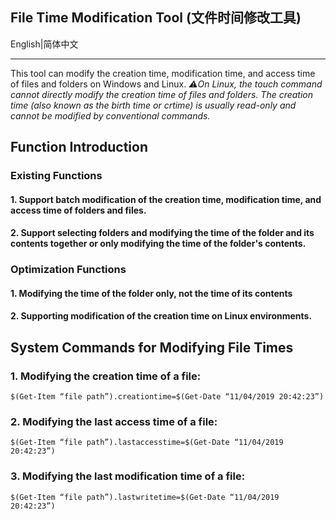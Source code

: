 File Time Modification Tool (文件时间修改工具)
---

English|简体中文

---

This tool can modify the creation time, modification time, and access time of files and folders on Windows and Linux.
*⚠️On Linux, the touch command cannot directly modify the creation time of files and folders. The creation time (also known as the birth time or crtime) is usually read-only and cannot be modified by conventional commands.*

## Function Introduction

### Existing Functions

#### 1. Support batch modification of the creation time, modification time, and access time of folders and files.

#### 2. Support selecting folders and modifying the time of the folder and its contents together or only modifying the time of the folder's contents.

### Optimization Functions

#### 1. Modifying the time of the folder only, not the time of its contents

#### 2. Supporting modification of the creation time on Linux environments.

## System Commands for Modifying File Times

### 1. Modifying the creation time of a file:

`$(Get-Item “file path”).creationtime=$(Get-Date “11/04/2019 20:42:23”)`

### 2. Modifying the last access time of a file:

`$(Get-Item “file path”).lastaccesstime=$(Get-Date “11/04/2019 20:42:23”)`

### 3. Modifying the last modification time of a file:

`$(Get-Item “file path”).lastwritetime=$(Get-Date “11/04/2019 20:42:23”)`
